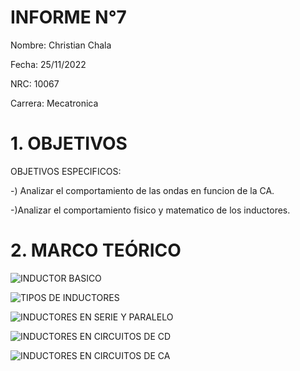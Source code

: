 # INFORME N°7

Nombre: Christian Chala

Fecha: 25/11/2022

NRC: 10067

Carrera: Mecatronica

# 1.  OBJETIVOS

OBJETIVOS ESPECIFICOS:

-) Analizar el comportamiento de las ondas en funcion de la CA.

-)Analizar el comportamiento fisico y matematico de los inductores.

# 2.	MARCO TEÓRICO 

![INDUCTOR BASICO](https://user-images.githubusercontent.com/117959424/218347787-5e307586-ce6e-4b6d-9129-782a1689fb67.png)

![TIPOS DE INDUCTORES](https://user-images.githubusercontent.com/117959424/218348057-9d172b1f-8c89-44e8-ba54-9874ebeb0ae6.png)

![INDUCTORES EN SERIE Y PARALELO](https://user-images.githubusercontent.com/117959424/218348409-ae1e5535-b2bb-4a26-91b5-40995615fef4.png)

![INDUCTORES EN CIRCUITOS DE CD](https://user-images.githubusercontent.com/117959424/218349152-d980a4b3-f148-4fae-8338-c7f78ff59efc.png)

![INDUCTORES EN CIRCUITOS DE CA](https://user-images.githubusercontent.com/117959424/218350365-47ac334f-1eb9-4324-a01c-dfc48e617626.png)

